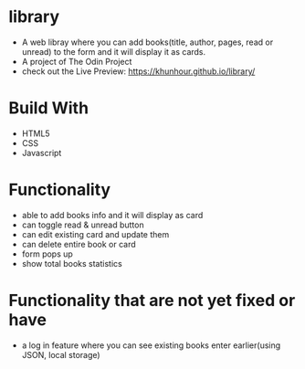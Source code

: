 # library
  - A web libray where you can add books(title, author, pages, read or unread) to the form and it will display it as cards.
  - A project of The Odin Project
  - check out the Live Preview: https://khunhour.github.io/library/
# Build With
  - HTML5
  - CSS
  - Javascript
# Functionality
  - able to add books info and it will display as card
  - can toggle read & unread button
  - can edit existing card and update them
  - can delete entire book or card
  - form pops up
  - show total books statistics
# Functionality that are not yet fixed or have
  - a log in feature where you can see existing books enter earlier(using JSON, local storage)